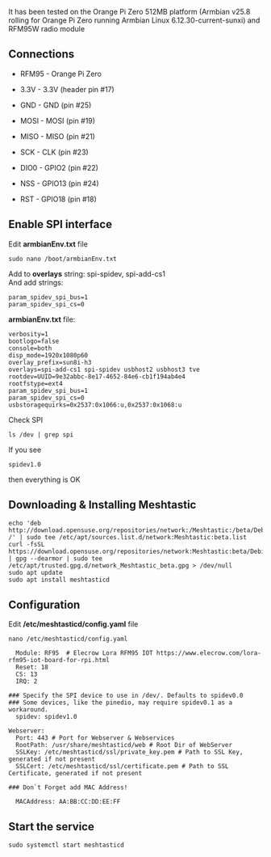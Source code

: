 It has been tested on the Orange Pi Zero 512MB platform (Armbian v25.8 rolling for Orange Pi Zero running Armbian Linux 6.12.30-current-sunxi) and RFM95W radio module

Connections
-----------
- RFM95  - Orange Pi Zero

- 3.3V  - 3.3V (header pin #17)
- GND  - GND (pin #25)
- MOSI  - MOSI (pin #19)
- MISO  - MISO (pin #21)
- SCK   - CLK (pin #23)
- DIO0  - GPIO2 (pin #22)
- NSS   - GPIO13 (pin #24)
- RST	  - GPIO18 (pin #18)

Enable SPI interface
--------------------

Edit **armbianEnv.txt** file
```
sudo nano /boot/armbianEnv.txt
```
Add to **overlays** string: spi-spidev, spi-add-cs1  
And add strings:
```
param_spidev_spi_bus=1
param_spidev_spi_cs=0
```
**armbianEnv.txt** file:
```
verbosity=1
bootlogo=false
console=both
disp_mode=1920x1080p60
overlay_prefix=sun8i-h3
overlays=spi-add-cs1 spi-spidev usbhost2 usbhost3 tve
rootdev=UUID=9e32abbc-8e17-4652-84e6-cb1f194ab4e4
rootfstype=ext4
param_spidev_spi_bus=1
param_spidev_spi_cs=0
usbstoragequirks=0x2537:0x1066:u,0x2537:0x1068:u
```
Check SPI
```
ls /dev | grep spi
```
If you see 
```
spidev1.0
```
then everything is OK

Downloading & Installing Meshtastic
------------------------------------
```
echo 'deb http://download.opensuse.org/repositories/network:/Meshtastic:/beta/Debian_12/ /' | sudo tee /etc/apt/sources.list.d/network:Meshtastic:beta.list
curl -fsSL https://download.opensuse.org/repositories/network:Meshtastic:beta/Debian_12/Release.key | gpg --dearmor | sudo tee /etc/apt/trusted.gpg.d/network_Meshtastic_beta.gpg > /dev/null
sudo apt update
sudo apt install meshtasticd
```

Configuration
-------------

Edit **/etc/meshtasticd/config.yaml** file

```
nano /etc/meshtasticd/config.yaml
```
```
  Module: RF95  # Elecrow Lora RFM95 IOT https://www.elecrow.com/lora-rfm95-iot-board-for-rpi.html
  Reset: 18
  CS: 13
  IRQ: 2

### Specify the SPI device to use in /dev/. Defaults to spidev0.0
### Some devices, like the pinedio, may require spidev0.1 as a workaround.
  spidev: spidev1.0

Webserver:
  Port: 443 # Port for Webserver & Webservices
  RootPath: /usr/share/meshtasticd/web # Root Dir of WebServer
  SSLKey: /etc/meshtasticd/ssl/private_key.pem # Path to SSL Key, generated if not present
  SSLCert: /etc/meshtasticd/ssl/certificate.pem # Path to SSL Certificate, generated if not present

### Don`t Forget add MAC Address!

  MACAddress: AA:BB:CC:DD:EE:FF
```

Start the service
-------------

```
sudo systemctl start meshtasticd
```
